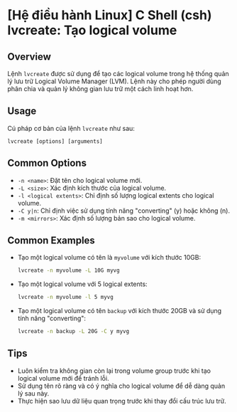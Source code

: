 # [Hệ điều hành Linux] C Shell (csh) lvcreate: Tạo logical volume

## Overview
Lệnh `lvcreate` được sử dụng để tạo các logical volume trong hệ thống quản lý lưu trữ Logical Volume Manager (LVM). Lệnh này cho phép người dùng phân chia và quản lý không gian lưu trữ một cách linh hoạt hơn.

## Usage
Cú pháp cơ bản của lệnh `lvcreate` như sau:
```
lvcreate [options] [arguments]
```

## Common Options
- `-n <name>`: Đặt tên cho logical volume mới.
- `-L <size>`: Xác định kích thước của logical volume.
- `-l <logical extents>`: Chỉ định số lượng logical extents cho logical volume.
- `-C y|n`: Chỉ định việc sử dụng tính năng "converting" (y) hoặc không (n).
- `-m <mirrors>`: Xác định số lượng bản sao cho logical volume.

## Common Examples
- Tạo một logical volume có tên là `myvolume` với kích thước 10GB:
  ```bash
  lvcreate -n myvolume -L 10G myvg
  ```

- Tạo một logical volume với 5 logical extents:
  ```bash
  lvcreate -n myvolume -l 5 myvg
  ```

- Tạo một logical volume có tên `backup` với kích thước 20GB và sử dụng tính năng "converting":
  ```bash
  lvcreate -n backup -L 20G -C y myvg
  ```

## Tips
- Luôn kiểm tra không gian còn lại trong volume group trước khi tạo logical volume mới để tránh lỗi.
- Sử dụng tên rõ ràng và có ý nghĩa cho logical volume để dễ dàng quản lý sau này.
- Thực hiện sao lưu dữ liệu quan trọng trước khi thay đổi cấu trúc lưu trữ.